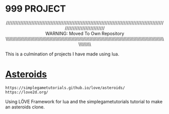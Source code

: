 # 999 PROJECT

<p align="center" color="color:Tomato">
////////////////////////////////////////////////////////////////////////////////////////////////////////////////////////////<br>
WARNING: Moved To Own Repository<br>
\\\\\\\\\\\\\\\\\\\\\\\\\\\\\\\\\\\\\\\\\\\\\\\\\\\\\\\\\\\\\\\\\\\\\\\\\\\\\\\\\\\\\\\\\\\\\\\\\\\\\\\\\\\\\\\\\\\\\\\\\\\\
</p>

This is a culmination of projects I have made using lua.


# <a href="001Asteroids">Asteroids</a>

```
https://simplegametutorials.github.io/love/asteroids/
https://love2d.org/
```

Using LÖVE Framework for lua and the simplegametutorials tutorial to make an
asteroids clone.
